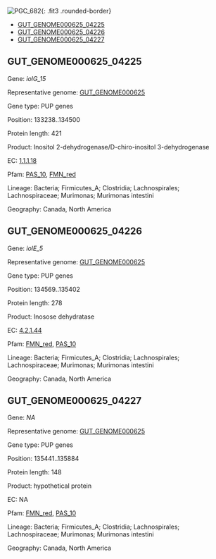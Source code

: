![PGC_682](../static/images/Clusters_figure/PGC_682.jpg){: .fit3 .rounded-border}

<ul id="myTab" class="nav nav-tabs">
  <li class="active">
        <a href="#tab1" data-toggle="tab">GUT_GENOME000625_04225</a>
  </li>
<li><a href="#tab2" data-toggle="tab">GUT_GENOME000625_04226</a></li>
<li><a href="#tab3" data-toggle="tab">GUT_GENOME000625_04227</a></li>
</ul>

<div id="myTabContent" class="tab-content">
  <div class="tab-pane fade in active" id="tab1">

<h2 id="GUT_GENOME000625_04225">GUT_GENOME000625_04225</h2>
<p>Gene: <em>iolG_15</em>
<p>Representative genome: <a href="https://www.ebi.ac.uk/metagenomics/genomes/MGYG-HGUT-00135">GUT_GENOME000625</a></p>
<p>Gene type: PUP genes</p>
<p>Position: 133238..134500</p>
<p>Protein length: 421</p>
<p>Product: Inositol 2-dehydrogenase/D-chiro-inositol 3-dehydrogenase</p>
<p>EC: <a href="https://www.brenda-enzymes.org/enzyme.php?ecno=1.1.1.18">1.1.1.18</a></p>
<p>Pfam: <a href="http://pfam.xfam.org/family/PAS_10">PAS_10</a>, <a href="http://pfam.xfam.org/family/FMN_red">FMN_red</a></p>
<p>Lineage: Bacteria; Firmicutes_A; Clostridia; Lachnospirales; Lachnospiraceae; Murimonas; Murimonas intestini</p>
<p>Geography: Canada, North America</p>
  </div>

  <div class="tab-pane fade" id="tab2">

<h2 id="GUT_GENOME000625_04226">GUT_GENOME000625_04226</h2>
<p>Gene: <em>iolE_5</em></p>
<p>Representative genome: <a href="https://www.ebi.ac.uk/metagenomics/genomes/MGYG-HGUT-00135">GUT_GENOME000625</a></p>
<p>Gene type: PUP genes</p>
<p>Position: 134569..135402</p>
<p>Protein length: 278</p>
<p>Product: Inosose dehydratase</p>
<p>EC: <a href="https://www.brenda-enzymes.org/enzyme.php?ecno=4.2.1.44">4.2.1.44</a></p>
<p>Pfam: <a href="http://pfam.xfam.org/family/FMN_red">FMN_red</a>, <a href="http://pfam.xfam.org/family/PAS_10">PAS_10</a></p>
<p>Lineage: Bacteria; Firmicutes_A; Clostridia; Lachnospirales; Lachnospiraceae; Murimonas; Murimonas intestini</p>
<p>Geography: Canada, North America</p>

  </div>
  <div class="tab-pane fade" id="tab3">

<h2 id="GUT_GENOME000625_04227">GUT_GENOME000625_04227</h2>
<p>Gene: <em>NA</em></p>
<p>Representative genome: <a href="https://www.ebi.ac.uk/metagenomics/genomes/MGYG-HGUT-00135">GUT_GENOME000625</a></p>
<p>Gene type: PUP genes</p>
<p>Position: 135441..135884</p>
<p>Protein length: 148</p>
<p>Product: hypothetical protein</p>
<p>EC: NA</p>
<p>Pfam: <a href="http://pfam.xfam.org/family/FMN_red">FMN_red</a>, <a href="http://pfam.xfam.org/family/PAS_10">PAS_10</a></p>
<p>Lineage: Bacteria; Firmicutes_A; Clostridia; Lachnospirales; Lachnospiraceae; Murimonas; Murimonas intestini</p>
<p>Geography: Canada, North America</p>

  </div>
</div>
